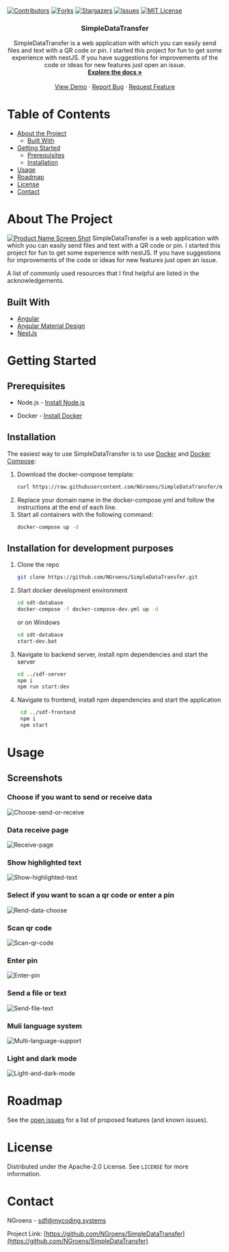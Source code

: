 [![Contributors][contributors-shield]][contributors-url]
[![Forks][forks-shield]][forks-url]
[![Stargazers][stars-shield]][stars-url]
[![Issues][issues-shield]][issues-url]
[![MIT License][license-shield]][license-url]
<div align="center">
  <h3 align="center">SimpleDataTransfer</h3>
  <p align="center">
    SimpleDataTransfer is a web application with which you can easily send files and text with a QR code or pin. I started this project for fun to get some experience with nestJS. If you have suggestions for improvements of the code or ideas for new features just open an issue.
    <br />
    <a href="https://github.com/NGroens/SimpleDataTransfer/tree/master/docs"><strong>Explore the docs »</strong></a>
    <br />
    <br />
    <a href="https://sdt.mycoding.systems/public">View Demo</a>
    ·
    <a href="https://github.com/NGroens/SimpleDataTransfer/issues">Report Bug</a>
    ·
    <a href="https://github.com/NGroens/SimpleDataTransfer/issues">Request Feature</a>
  </p>
</div>



<!-- TABLE OF CONTENTS -->
# Table of Contents

* [About the Project](#about-the-project)
  * [Built With](#built-with)
* [Getting Started](#getting-started)
  * [Prerequisites](#prerequisites)
  * [Installation](#installation)
* [Usage](#usage)
* [Roadmap](#roadmap)
* [License](#license)
* [Contact](#contact)



<!-- ABOUT THE PROJECT -->
# About The Project

[![Product Name Screen Shot][product-screenshot]]()
    SimpleDataTransfer is a web application with which you can easily send files and text with a QR code or pin. I started this project for fun to get some experience with nestJS. If you have suggestions for improvements of the code or ideas for new features just open an issue.


A list of commonly used resources that I find helpful are listed in the acknowledgements.

## Built With
* [Angular](https://angular.io)
* [Angular Material Design](https://material.angular.io)
* [NestJs](https://nestjs.com/)



<!-- GETTING STARTED -->
# Getting Started
## Prerequisites


* Node.js - [Install Node.js](https://nodejs.org/en/download/)

* Docker - [Install Docker](https://docs.docker.com/get-docker/)

## Installation
The easiest way to use SimpleDataTransfer is to use [Docker](https://www.docker.com/get-started) and [Docker Compose](https://docs.docker.com/compose/):
1. Download the docker-compose template:
    ```sh
   curl https://raw.githubusercontent.com/NGroens/SimpleDataTransfer/master/sdt-database/docker-compose-example.yml --output docker-compose.yml
    ```
2. Replace your domain name in the docker-compose.yml and follow the instructions at the end of each line.
3. Start all containers with the following command:
    ```sh
    docker-compose up -d
    ```
## Installation for development purposes

1. Clone the repo
    ```sh
    git clone https://github.com/NGroens/SimpleDataTransfer.git
    ```
2. Start docker development environment
    ```sh
    cd sdt-database
    docker-compose -f docker-compose-dev.yml up -d
    ```
    or on Windows
    ```sh
    cd sdt-database
    start-dev.bat
    ```
3. Navigate to backend server, install npm dependencies and start the server
    ```sh
    cd ../sdf-server
    npm i
    npm run start:dev
    ```
4. Navigate to frontend, install npm dependencies and start the application
   ```sh
    cd ../sdf-frontend
    npm i
    npm start    
    ```


# Usage
## Screenshots
### Choose if you want to send or receive data
![Choose-send-or-receive](docs/screenshots/choose-send-or-receive.png)

### Data receive page
![Receive-page](docs/screenshots/receive-page.png)

### Show highlighted text 
![Show-highlighted-text](docs/screenshots/show-formatted-text.png)

### Select if you want to scan a qr code or enter a pin
![Rend-data-choose](docs/screenshots/send-data-choose.png)

### Scan qr code
![Scan-qr-code](docs/screenshots/scan-qr-code.png)

### Enter pin
![Enter-pin](docs/screenshots/enter-pin.png)

### Send a file or text
![Send-file-text](docs/screenshots/send-file-text.png)

### Muli language system
![Multi-language-support](docs/screenshots/multi-language-support.png)

### Light and dark mode
![Light-and-dark-mode](docs/screenshots/light-dark-mode.png)

<!-- ROADMAP -->
# Roadmap

See the [open issues](https://github.com/NGroens/SimpleDataTransfer/issues) for a list of proposed features (and known issues).




<!-- LICENSE -->
# License

Distributed under the  Apache-2.0 License. See `LICENSE` for more information.

<!-- CONTACT -->
# Contact

NGroens - [sdf@mycoding.systems](mailto:sdf@mycoding.systems) 

Project Link: [https://github.com/NGroens/SimpleDataTransfer](https://github.com/NGroens/SimpleDataTransfer)





<!-- MARKDOWN LINKS & IMAGES -->
<!-- https://www.markdownguide.org/basic-syntax/#reference-style-links -->
[contributors-shield]: https://img.shields.io/github/contributors/NGroens/SimpleDataTransfer.svg?style=flat-square
[contributors-url]: https://github.com/NGroens/SimpleDataTransfer/graphs/contributors
[forks-shield]: https://img.shields.io/github/forks/NGroens/SimpleDataTransfer.svg?style=flat-square
[forks-url]: https://github.com/NGroens/SimpleDataTransfer/network/members
[stars-shield]: https://img.shields.io/github/stars/NGroens/SimpleDataTransfer.svg?style=flat-square
[stars-url]: https://github.com/NGroens/SimpleDataTransfer/stargazers
[issues-shield]: https://img.shields.io/github/issues/NGroens/SimpleDataTransfer.svg?style=flat-square
[issues-url]: https://github.com/NGroens/SimpleDataTransfer/issues
[license-shield]: https://img.shields.io/github/license/NGroens/SimpleDataTransfer.svg?style=flat-square
[license-url]: https://github.com/NGroens/SimpleDataTransfer/blob/master/LICENSE
[product-screenshot]: docs/screenshots/choose-send-or-receive.png
